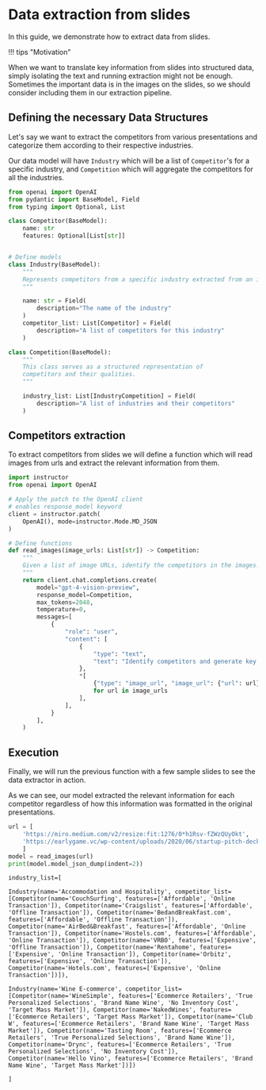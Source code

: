 # Data extraction from slides

In this guide, we demonstrate how to extract data from slides.

!!! tips "Motivation"

   When we want to translate key information from slides into structured data, simply isolating the text and running extraction might not be enough. Sometimes the important data is in the images on the slides, so we should consider including them in our extraction pipeline.
    
## Defining the necessary Data Structures

Let's say we want to extract the competitors from various presentations and categorize them according to their respective industries.

Our data model will have `Industry` which will be a list of `Competitor`'s for a specific industry, and `Competition` which will aggregate the competitors for all the industries.

```python
from openai import OpenAI
from pydantic import BaseModel, Field
from typing import Optional, List

class Competitor(BaseModel):
    name: str
    features: Optional[List[str]]


# Define models
class Industry(BaseModel):
    """
    Represents competitors from a specific industry extracted from an image using AI.
    """

    name: str = Field(
        description="The name of the industry"
    )
    competitor_list: List[Competitor] = Field(
        description="A list of competitors for this industry"
    )

class Competition(BaseModel):
    """
    This class serves as a structured representation of 
    competitors and their qualities.
    """

    industry_list: List[IndustryCompetition] = Field(
        description="A list of industries and their competitors"
    )
```

## Competitors extraction

To extract competitors from slides we will define a function which will read images from urls and extract the relevant information from them.

```python
import instructor
from openai import OpenAI

# Apply the patch to the OpenAI client
# enables response_model keyword
client = instructor.patch(
    OpenAI(), mode=instructor.Mode.MD_JSON
)

# Define functions
def read_images(image_urls: List[str]) -> Competition:
    """
    Given a list of image URLs, identify the competitors in the images.
    """
    return client.chat.completions.create(
        model="gpt-4-vision-preview",
        response_model=Competition,
        max_tokens=2048,
        temperature=0,
        messages=[
            {
                "role": "user",
                "content": [
                    {
                        "type": "text",
                        "text": "Identify competitors and generate key features for each competitor.",
                    },
                    *[
                        {"type": "image_url", "image_url": {"url": url}}
                        for url in image_urls
                    ],
                ],
            }
        ],
    )
```

## Execution

Finally, we will run the previous function with a few sample slides to see the data extractor in action.

As we can see, our model extracted the relevant information for each competitor regardless of how this information was formatted in the original presentations.

```python
url = [
    'https://miro.medium.com/v2/resize:fit:1276/0*h1Rsv-fZWzQUyOkt', 
    'https://earlygame.vc/wp-content/uploads/2020/06/startup-pitch-deck-5.jpg'
    ]
model = read_images(url)
print(model.model_json_dump(indent=2))
```
    industry_list=[

    Industry(name='Accommodation and Hospitality', competitor_list=[Competitor(name='CouchSurfing', features=['Affordable', 'Online Transaction']), Competitor(name='Craigslist', features=['Affordable', 'Offline Transaction']), Competitor(name='BedandBreakfast.com', features=['Affordable', 'Offline Transaction']), Competitor(name='AirBed&Breakfast', features=['Affordable', 'Online Transaction']), Competitor(name='Hostels.com', features=['Affordable', 'Online Transaction']), Competitor(name='VRBO', features=['Expensive', 'Offline Transaction']), Competitor(name='Rentahome', features=['Expensive', 'Online Transaction']), Competitor(name='Orbitz', features=['Expensive', 'Online Transaction']), Competitor(name='Hotels.com', features=['Expensive', 'Online Transaction'])]), 
    
    Industry(name='Wine E-commerce', competitor_list=[Competitor(name='WineSimple', features=['Ecommerce Retailers', 'True Personalized Selections', 'Brand Name Wine', 'No Inventory Cost', 'Target Mass Market']), Competitor(name='NakedWines', features=['Ecommerce Retailers', 'Target Mass Market']), Competitor(name='Club W', features=['Ecommerce Retailers', 'Brand Name Wine', 'Target Mass Market']), Competitor(name='Tasting Room', features=['Ecommerce Retailers', 'True Personalized Selections', 'Brand Name Wine']), Competitor(name='Drync', features=['Ecommerce Retailers', 'True Personalized Selections', 'No Inventory Cost']), Competitor(name='Hello Vino', features=['Ecommerce Retailers', 'Brand Name Wine', 'Target Mass Market'])])

    ]
```
```
